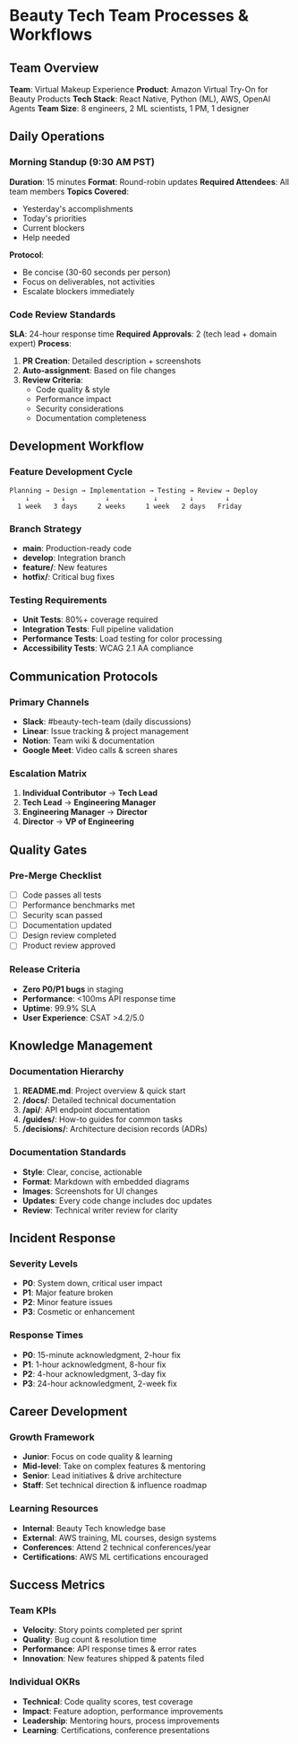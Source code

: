 # Beauty Tech Team Processes & Workflows

## Team Overview
**Team**: Virtual Makeup Experience
**Product**: Amazon Virtual Try-On for Beauty Products
**Tech Stack**: React Native, Python (ML), AWS, OpenAI Agents
**Team Size**: 8 engineers, 2 ML scientists, 1 PM, 1 designer

## Daily Operations

### Morning Standup (9:30 AM PST)
**Duration**: 15 minutes
**Format**: Round-robin updates
**Required Attendees**: All team members
**Topics Covered**:
- Yesterday's accomplishments
- Today's priorities
- Current blockers
- Help needed

**Protocol**:
- Be concise (30-60 seconds per person)
- Focus on deliverables, not activities
- Escalate blockers immediately

### Code Review Standards
**SLA**: 24-hour response time
**Required Approvals**: 2 (tech lead + domain expert)
**Process**:
1. **PR Creation**: Detailed description + screenshots
2. **Auto-assignment**: Based on file changes
3. **Review Criteria**:
   - Code quality & style
   - Performance impact
   - Security considerations
   - Documentation completeness

## Development Workflow

### Feature Development Cycle
```
Planning → Design → Implementation → Testing → Review → Deploy
    ↓        ↓          ↓           ↓        ↓        ↓
  1 week   3 days     2 weeks     1 week   2 days   Friday
```

### Branch Strategy
- **main**: Production-ready code
- **develop**: Integration branch
- **feature/**: New features
- **hotfix/**: Critical bug fixes

### Testing Requirements
- **Unit Tests**: 80%+ coverage required
- **Integration Tests**: Full pipeline validation
- **Performance Tests**: Load testing for color processing
- **Accessibility Tests**: WCAG 2.1 AA compliance

## Communication Protocols

### Primary Channels
- **Slack**: #beauty-tech-team (daily discussions)
- **Linear**: Issue tracking & project management
- **Notion**: Team wiki & documentation
- **Google Meet**: Video calls & screen shares

### Escalation Matrix
1. **Individual Contributor** → **Tech Lead**
2. **Tech Lead** → **Engineering Manager**
3. **Engineering Manager** → **Director**
4. **Director** → **VP of Engineering**

## Quality Gates

### Pre-Merge Checklist
- [ ] Code passes all tests
- [ ] Performance benchmarks met
- [ ] Security scan passed
- [ ] Documentation updated
- [ ] Design review completed
- [ ] Product review approved

### Release Criteria
- **Zero P0/P1 bugs** in staging
- **Performance**: <100ms API response time
- **Uptime**: 99.9% SLA
- **User Experience**: CSAT >4.2/5.0

## Knowledge Management

### Documentation Hierarchy
1. **README.md**: Project overview & quick start
2. **/docs/**: Detailed technical documentation
3. **/api/**: API endpoint documentation
4. **/guides/**: How-to guides for common tasks
5. **/decisions/**: Architecture decision records (ADRs)

### Documentation Standards
- **Style**: Clear, concise, actionable
- **Format**: Markdown with embedded diagrams
- **Images**: Screenshots for UI changes
- **Updates**: Every code change includes doc updates
- **Review**: Technical writer review for clarity

## Incident Response

### Severity Levels
- **P0**: System down, critical user impact
- **P1**: Major feature broken
- **P2**: Minor feature issues
- **P3**: Cosmetic or enhancement

### Response Times
- **P0**: 15-minute acknowledgment, 2-hour fix
- **P1**: 1-hour acknowledgment, 8-hour fix
- **P2**: 4-hour acknowledgment, 3-day fix
- **P3**: 24-hour acknowledgment, 2-week fix

## Career Development

### Growth Framework
- **Junior**: Focus on code quality & learning
- **Mid-level**: Take on complex features & mentoring
- **Senior**: Lead initiatives & drive architecture
- **Staff**: Set technical direction & influence roadmap

### Learning Resources
- **Internal**: Beauty Tech knowledge base
- **External**: AWS training, ML courses, design systems
- **Conferences**: Attend 2 technical conferences/year
- **Certifications**: AWS ML certifications encouraged

## Success Metrics

### Team KPIs
- **Velocity**: Story points completed per sprint
- **Quality**: Bug count & resolution time
- **Performance**: API response times & error rates
- **Innovation**: New features shipped & patents filed

### Individual OKRs
- **Technical**: Code quality scores, test coverage
- **Impact**: Feature adoption, performance improvements
- **Leadership**: Mentoring hours, process improvements
- **Learning**: Certifications, conference presentations

